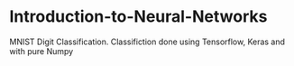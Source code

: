 # Introduction-to-Neural-Networks
MNIST Digit Classification.
Classifiction done using Tensorflow, Keras and with pure Numpy
